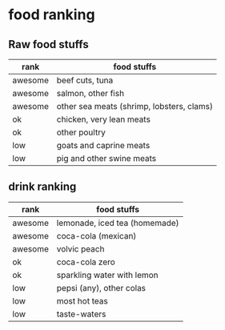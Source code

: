 # food ranking

## Raw food stuffs 

| rank          | food stuffs | 
| ------------- | ----------- | 
| awesome       | beef cuts, tuna |
| awesome       | salmon, other fish |
| awesome       | other sea meats (shrimp, lobsters, clams) |
| ok            | chicken, very lean meats |
| ok            | other poultry |
| low           | goats and caprine meats |
| low           | pig and other swine meats |


## drink ranking

| rank          | food stuffs | 
| ------------- | ----------- | 
| awesome       | lemonade, iced tea (homemade) |
| awesome       | coca-cola (mexican) |
| awesome       | volvic peach |
| ok            | coca-cola zero |
| ok            | sparkling water with lemon |
| low           | pepsi (any), other colas |
| low           | most hot teas |
| low           | taste-waters |
